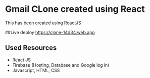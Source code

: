 # Gmail CLone created using React

This has been created using ReactJS

##Live deploy
https://clone-14d34.web.app

## Used Resources
* React JS
* Firebase (Hosting, Database and Google log in)
* Javascript, HTML, CSS
